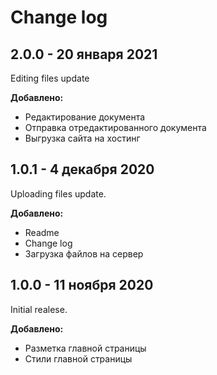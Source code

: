 # Change log

## 2.0.0 - 20 января 2021

Editing files update

**Добавлено:**
- Редактирование документа
- Отправка отредактированного документа
- Выгрузка сайта на хостинг 

## 1.0.1 - 4 декабря 2020

Uploading files update.

**Добавлено:**
- Readme
- Change log
- Загрузка файлов на сервер

## 1.0.0 - 11 ноября 2020

Initial realese.

**Добавлено:**
- Разметка главной страницы
- Стили главной страницы
